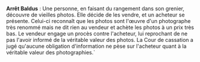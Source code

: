**Arrêt Baldus** : Une personne, en faisant du rangement dans son grenier, découvre de vieilles photos. Elle décide de les vendre, et un acheteur se présente. Celui-ci reconnaît que les photos sont l'œuvre d'un photographe très renommé mais ne dit rien au vendeur et achète les photos à un prix très bas. Le vendeur engage un procès contre l'acheteur, lui reprochant de ne pas l'avoir informé de la véritable valeur des photos. La Cour de cassation a jugé qu'aucune obligation d'information ne pèse sur l'acheteur quant à la véritable valeur des photographies.`


